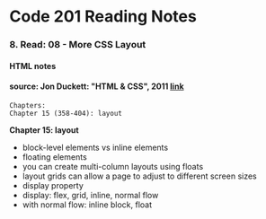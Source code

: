 # Code 201 Reading Notes 
### 8. Read: 08 - More CSS Layout 

####  HTML notes 
####  source: Jon Duckett: "HTML & CSS", 2011 [link](https://www.amazon.com/HTML-CSS-Design-Build-Websites/dp/1118008189/ref=pd_bxgy_img_1/136-1383517-8048428?pd_rd_w=oqCBX&pf_rd_p=6b3eefea-7b16-43e9-bc45-2e332cbf99da&pf_rd_r=ZS5VB2D5THCC2NQKK0H1&pd_rd_r=d97ebdc9-d149-47e2-9f7d-2126282e1221&pd_rd_wg=rvnoS&pd_rd_i=1118008189&psc=1)

```
Chapters:     
Chapter 15 (358-404): layout
```

**Chapter 15: layout**  
- block-level elements vs inline elements 
- floating elements 
- you can create multi-column layouts using floats 
- layout grids can allow a page to adjust to different screen sizes
- display property 
- display: flex, grid, inline, normal flow 
- with normal flow: inline block, float
